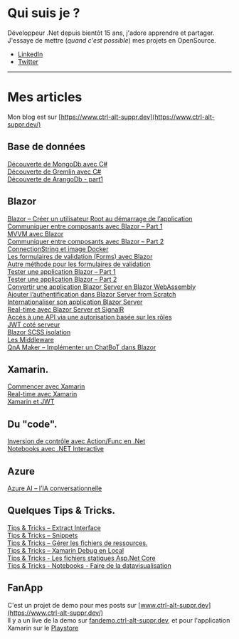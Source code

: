 # Qui suis je ?
Développeur .Net depuis bientôt 15 ans, j'adore apprendre et partager. J'essaye de mettre (*quand c'est possible*) mes projets en OpenSource.

* [LinkedIn](https://www.linkedin.com/in/anthony-ryckembusch-4000a9111/)  
* [Twitter](https://twitter.com/Anthony_Ryck)

-----------------------

# Mes articles  

Mon blog est sur [https://www.ctrl-alt-suppr.dev](https://www.ctrl-alt-suppr.dev/)

## Base de données
[Découverte de MongoDb avec C#](https://www.ctrl-alt-suppr.dev/2021/10/13/decouverte-de-mongodb-avec-c/)  
[Découverte de Gremlin avec C#](https://www.ctrl-alt-suppr.dev/2021/10/19/decouverte-de-gremlin-avec-c/)  
[Découverte de ArangoDb - part1](https://www.ctrl-alt-suppr.dev/2021/10/29/decouverte-de-arangodb-part-1/)

## Blazor
[Blazor – Créer un utilisateur Root au démarrage de l’application](https://www.ctrl-alt-suppr.dev/2020/12/17/blazor-creer-un-utilisateur-root-au-demarrage-de-lapplication/)  
[Communiquer entre composants avec Blazor – Part 1](https://www.ctrl-alt-suppr.dev/2020/12/23/communiquer-entre-composants-avec-blazor-part-1/)  
[MVVM avec Blazor](https://www.ctrl-alt-suppr.dev/2021/01/01/mvvm-avec-blazor/)  
[Communiquer entre composants avec Blazor – Part 2](https://www.ctrl-alt-suppr.dev/2021/01/18/communiquer-entre-composants-avec-blazor-part-2/)  
[ConnectionString et image Docker](https://www.ctrl-alt-suppr.dev/2021/02/01/connectionstring-et-image-docker/)  
[Les formulaires de validation (Forms) avec Blazor](https://www.ctrl-alt-suppr.dev/2021/02/02/les-formulaires-de-validation-forms-avec-blazor/)  
[Autre méthode pour les formulaires de validation](https://www.ctrl-alt-suppr.dev/2021/02/15/autre-methode-pour-les-formulaires-de-validation/)  
[Tester une application Blazor – Part 1](https://www.ctrl-alt-suppr.dev/2021/02/20/tester-une-application-blazor-part-1/)  
[Tester une application Blazor – Part 2](https://www.ctrl-alt-suppr.dev/2021/02/23/tester-une-application-blazor-part-2/)  
[Convertir une application Blazor Server en Blazor WebAssembly](https://www.ctrl-alt-suppr.dev/2021/02/25/convertir-une-application-blazor-server-en-blazor-webassembly/)  
[Ajouter l’authentification dans Blazor Server from Scratch](https://www.ctrl-alt-suppr.dev/2021/02/26/ajouter-lauthentification-dans-blazor-server-from-scratch/)  
[Internationaliser son application Blazor Server](https://www.ctrl-alt-suppr.dev/2021/02/27/internationaliser-son-application-blazor-server/)  
[Real-time avec Blazor Server et SignalR](https://www.ctrl-alt-suppr.dev/2021/03/11/real-time-avec-blazor-server-et-signalr/)  
[Accès à une API via une autorisation basée sur les rôles](https://www.ctrl-alt-suppr.dev/2021/03/18/acces-a-une-api-via-une-autorisation-basee-sur-les-roles/)  
[JWT coté serveur](https://www.ctrl-alt-suppr.dev/2021/05/26/jwt-cote-serveur/)  
[Blazor SCSS isolation](https://www.ctrl-alt-suppr.dev/2021/06/08/blazor-scss-isolation/)  
[Les Middleware](https://www.ctrl-alt-suppr.dev/2021/06/14/les-middlewares/)  
[QnA Maker – Implémenter un ChatBoT dans Blazor](https://www.ctrl-alt-suppr.dev/2021/09/07/qna-maker-azure-bot-implementer-un-chatbot-dans-blazor/)

## Xamarin.
[Commencer avec Xamarin](https://www.ctrl-alt-suppr.dev/2021/03/09/commencer-avec-xamarin/)  
[Real-time avec Xamarin](https://www.ctrl-alt-suppr.dev/2021/03/15/real-time-avec-xamarin/)  
[Xamarin et JWT](https://www.ctrl-alt-suppr.dev/2021/05/17/xamarin-android-et-jwt/)  

## Du "code".
[Inversion de contrôle avec Action/Func en .Net](https://www.ctrl-alt-suppr.dev/2021/07/22/inversion-de-controle-avec-action-func-en-net/)  
[Notebooks avec .NET Interactive](https://www.ctrl-alt-suppr.dev/2021/08/16/notebooks-avec-net-interactive/)  

## Azure
[Azure AI – l’IA conversationnelle](https://www.ctrl-alt-suppr.dev/2021/09/07/azure-ai-lia-conversationnelle/)

## Quelques Tips & Tricks.
[Tips & Tricks – Extract Interface](https://www.ctrl-alt-suppr.dev/2021/02/23/tips-extract-interface/)  
[Tips & Tricks – Snippets](https://www.ctrl-alt-suppr.dev/2021/02/23/tips-snippets/)  
[Tips & Tricks – Gérer les fichiers de ressources.](https://www.ctrl-alt-suppr.dev/2021/02/27/tips-tricks-gerer-les-fichiers-de-ressources/)  
[Tips & Tricks – Xamarin Debug en Local](https://www.ctrl-alt-suppr.dev/2021/03/07/tips-tricks-xamarin-debug-en-local/)  
[Tips & Tricks - Les fichiers statiques Asp.Net Core](https://www.ctrl-alt-suppr.dev/2021/06/02/tips-tricks-fichiers-statiques-asp-net-core/)  
[Tips & Tricks - Notebooks - Faire de la datavisualisation](https://www.ctrl-alt-suppr.dev/2021/09/16/tips-tricks-notebooks-faire-de-la-datavisualisation/)

## FanApp
C'est un projet de demo pour mes posts sur [www.ctrl-alt-suppr.dev](https://www.ctrl-alt-suppr.dev/)  
Il y a un live de la demo sur [fandemo.ctrl-alt-suppr.dev](https://fandemo.ctrl-alt-suppr.dev/), et pour l'application Xamarin sur le [Playstore](https://play.google.com/store/apps/details?id=com.anthonyryck.fansmobile)
